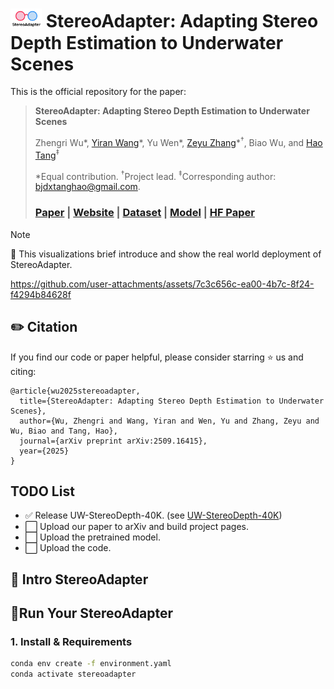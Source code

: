 # <img src="./assets/stereoadapter_logo.png" alt="logo" width="50"/> StereoAdapter: Adapting Stereo Depth Estimation to Underwater Scenes

This is the official repository for the paper:
> **StereoAdapter: Adapting Stereo Depth Estimation to Underwater Scenes**
>
> Zhengri Wu\*, [Yiran Wang](https://github.com/u7079256)\*, Yu Wen\*, [Zeyu Zhang](https://steve-zeyu-zhang.github.io/)\*<sup>†</sup>, Biao Wu, and [Hao Tang](https://ha0tang.github.io/)<sup>‡</sup>  
>
> *Equal contribution. <sup>†</sup>Project lead. <sup>‡</sup>Corresponding author: bjdxtanghao@gmail.com.
>
> ### [Paper](https://arxiv.org/abs/2509.16415) | [Website](https://aigeeksgroup.github.io/StereoAdapter/) | [Dataset](https://huggingface.co/datasets/AIGeeksGroup/UW-StereoDepth-40K) | [Model](https://huggingface.co/AIGeeksGroup/StereoAdapter) | [HF Paper](https://huggingface.co/papers/2509.16415)

> [!NOTE]
> 💪 This visualizations brief introduce and show the real world deployment of StereoAdapter.

https://github.com/user-attachments/assets/7c3c656c-ea00-4b7c-8f24-f4294b84628f

## ✏️ Citation

If you find our code or paper helpful, please consider starring ⭐ us and citing:

```
@article{wu2025stereoadapter,
  title={StereoAdapter: Adapting Stereo Depth Estimation to Underwater Scenes},
  author={Wu, Zhengri and Wang, Yiran and Wen, Yu and Zhang, Zeyu and Wu, Biao and Tang, Hao},
  journal={arXiv preprint arXiv:2509.16415},
  year={2025}
}
```

## TODO List

- ✅ Release UW-StereoDepth-40K. (see [UW-StereoDepth-40K](https://huggingface.co/datasets/AIGeeksGroup/UW-StereoDepth-40K))
- ⬜️ Upload our paper to arXiv and build project pages.
- ⬜️ Upload the pretrained model.
- ⬜️ Upload the code.

## 🏃 Intro StereoAdapter

## 🔧Run Your StereoAdapter

### 1. Install & Requirements

```bash
conda env create -f environment.yaml
conda activate stereoadapter
```
